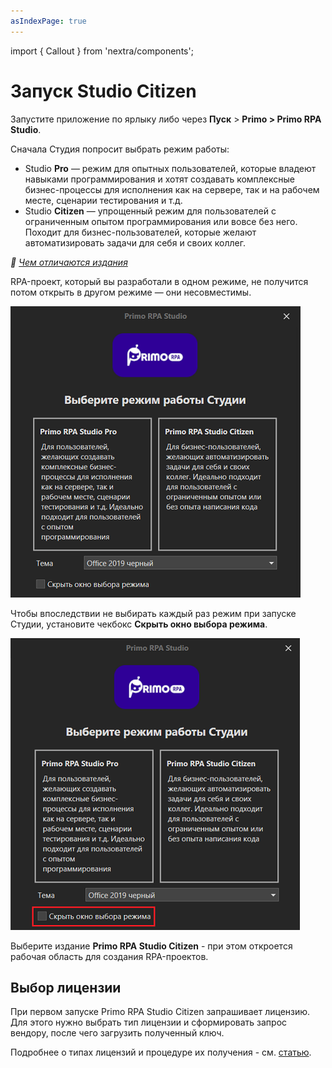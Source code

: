 ```yaml
---
asIndexPage: true
---
```


import { Callout } from 'nextra/components';

# Запуск Studio Citizen

Запустите приложение по ярлыку либо через **Пуск** > **Primo > Primo RPA Studio**.

Сначала Студия попросит выбрать режим работы:

- Studio **Pro** — режим для опытных пользователей, которые владеют навыками программирования и хотят создавать комплексные бизнес-процессы для исполнения как на сервере, так и на рабочем месте, сценарии тестирования и т.д.
- Studio **Citizen** — упрощенный режим для пользователей с ограниченным опытом программирования или вовсе без него. Походит для бизнес-пользователей, которые желают автоматизировать задачи для себя и своих коллег.

_:small_blue_diamond: [Чем отличаются издания](https://docs.primo-rpa.ru/ru/primo-studio/common/editions)_

<Callout type="warning">
  RPA-проект, который вы разработали в одном режиме, не получится потом открыть
  в другом режиме — они несовместимы.
</Callout>


![alt](../resources/Launch_EditionSelection.png)

Чтобы впоследствии не выбирать каждый раз режим при запуске Студии, установите чекбокс **Скрыть окно выбора режима**.

![alt](../resources/Launch_EditionSelection_DoNotShowAgain.png)

Выберите издание **Primo RPA Studio Citizen** - при этом откроется рабочая область для создания RPA-проектов.

## Выбор лицензии

При первом запуске Primo RPA Studio Citizen запрашивает лицензию. 
Для этого нужно выбрать тип лицензии и сформировать запрос вендору, после чего загрузить полученный ключ.

Подробнее о типах лицензий и процедуре их получения - см. [статью](https://docs.primo-rpa.ru/ru/primo-studio/enterprise#%D0%B2%D1%8B%D0%B1%D0%BE%D1%80-%D0%BB%D0%B8%D1%86%D0%B5%D0%BD%D0%B7%D0%B8%D0%B8).
